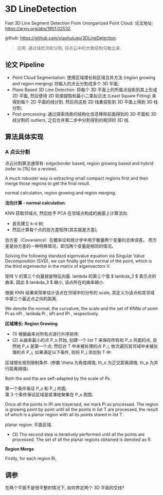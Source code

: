 # 3D LineDetection

Fast 3D Line Segment Detection From Unorganized Point Cloud. 论文地址: https://arxiv.org/abs/1901.02532.  

github: https://github.com/xiaohulugo/3DLineDetection.  

> 应用: 通过线检测和分割, 将点云中的大致结构勾勒出来.  

## 论文 Pipeline
 
- Point Cloud Segmentation: 使用区域增长和区域合并方法 (region growing and region
merging) 将输入的点云分割成多个 3D 平面;  
- Plane Based 3D Line Detection: 将每个 3D 平面上的所属点投影到其上形成 2D 平面, 然后使用 2D 轮廓提取和最小二乘拟合法 (Least Square Fitting) 来得到每个 2D 平面的线分割. 然后将这些 2D 线重投影到 3D 平面上得到 3D 线分割;  
- Post-processing: 通过探索场景的结构化信息移除前面得到的 3D 平面和 3D 线分割的 outliers, 之后合并第二步中分割得到的相邻的 3D 线.  

## 算法具体实现  

### A 点云分割  

点云分割算法通常有: edge/border based, region growing based and hybrid (refer to [15] for a review).   

A much robuster way is extracting small compact regions first and then merge those regions to get the final result.  

normal calculation, region growing and region merging.

**法向计算 - normal calculation**:  

KNN 获取邻域点, 然后给予 PCA 在邻域点构成的曲面上计算法向.  

- 首先建立 k-d 树;  
- 然后计算每个点的协方差矩阵(其实就是方差);  

协方差（Covariance）在概率论和统计学中用于衡量两个变量的总体误差。  而方差是协方差的一种特殊情况，即当两个变量是相同的情况。  

Solving the following standard eigenvalue equation via Singular Value Decomposition (SVD), we can finally get the normal of the point, which is the third eigenvector in the matrix of eigenvectors V.

矩阵 V 的第三个向量就是特征向量. lambda 的第三个值 $ lambda_3 $ 表示点的曲率, 因此 $ lambda_3 $ 越小, 该点所在的曲率越小.    

根据 KNN 结果来简单估计该点在邻域中的分布的 scale, 其定义为该点和其邻域中第三个最近点之间的距离.  

We denote the normal, the curvature, the scale and the set of KNNs of point Pi as nPi , lambda Pi , sPi and IPi , respectively.  

**区域增长: Region Growing**  

- (1) 根据曲率对所有点进行升序排序;  
- (2) 从曲率最小的点 P_s 开始, 创建一个 list T 来保存所有和 P_s 共面的点, 自然地 P_s 是第一个点; 然后对 T 中未被处理的点 P_i, 依次遍历其邻域中未被处理的点 P_j, 如果满足以下条件, 则将 P_j 添加到 T 中:  

区域增长规则限制条件. (参数 \theta 为角度阈值, th_o 为正交距离阈值, th_p 为并行距离阈值).  

Both tho and thp are self-adapted by the scale of Ps.  

第一个条件保证 P_s 和 P_j 共面;  
第 3 个条件保证区域是紧凑地聚集在 P_s 周围;  

Once all the points in IPi are traversed, we mark Pi as processed. The region is growing point by point until all the points in list T are processed, the result of which is a planar region with all its points stored in list T .  

planar region: 平面区域.  

- (3) The second step is iteratively performed until all the points are processed. The set of all the planar regions obtained is denoted as R.   

**Region Merge**  

Firstly, for each region Ri,




 
## 调参  

在两个平面不是很平整的情况下, 如何界定两个 3D 平面的交线?   

